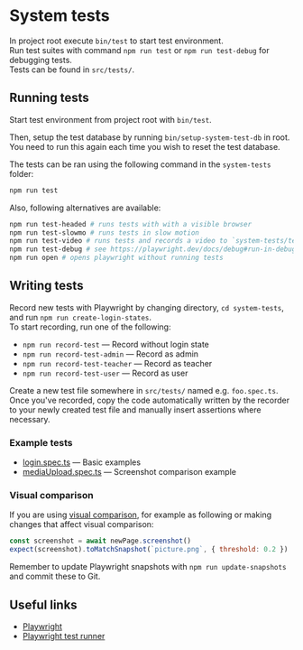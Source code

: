 # System tests

In project root execute `bin/test` to start test environment.<br />
Run test suites with command `npm run test` or `npm run test-debug` for debugging tests.<br />
Tests can be found in `src/tests/`.

## Running tests

Start test environment from project root with `bin/test`.

Then, setup the test database by running `bin/setup-system-test-db` in root. You need to run this again each time you wish to reset the test database.

The tests can be ran using the following command in the `system-tests` folder:

```sh
npm run test
```

Also, following alternatives are available:

```sh
npm run test-headed # runs tests with with a visible browser
npm run test-slowmo # runs tests in slow motion
npm run test-video # runs tests and records a video to `system-tests/test-results`
npm run test-debug # see https://playwright.dev/docs/debug#run-in-debug-mode
npm run open # opens playwright without running tests
```

## Writing tests

Record new tests with Playwright by changing directory, `cd system-tests`, and run `npm run create-login-states`.<br />
To start recording, run one of the following:

- `npm run record-test` &mdash; Record without login state
- `npm run record-test-admin` &mdash; Record as admin
- `npm run record-test-teacher` &mdash; Record as teacher
- `npm run record-test-user` &mdash; Record as user

Create a new test file somewhere in `src/tests/` named e.g. `foo.spec.ts`.<br />
Once you've recorded, copy the code automatically written by the recorder to your newly created test file and manually insert assertions where necessary.

### Example tests

- [login.spec.ts](src/tests/login/login.spec.ts) &mdash; Basic examples
- [mediaUpload.spec.ts](src/tests/cms/mediaUpload.spec.ts) &mdash; Screenshot comparison example

### Visual comparison

If you are using [visual comparison](https://playwright.dev/docs/test-snapshots/), for example as following or making changes that affect visual comparison:

```js
const screenshot = await newPage.screenshot()
expect(screenshot).toMatchSnapshot(`picture.png`, { threshold: 0.2 })
```

Remember to update Playwright snapshots with `npm run update-snapshots` and commit these to Git.

## Useful links

- [Playwright](https://playwright.dev/docs/intro/)
- [Playwright test runner](https://playwright.dev/docs/test-intro)
